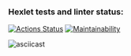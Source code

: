 ### Hexlet tests and linter status:
[![Actions Status](https://github.com/SashaRudskiy/frontend-project-44/actions/workflows/hexlet-check.yml/badge.svg)](https://github.com/SashaRudskiy/frontend-project-44/actions)
[![Maintainability](https://api.codeclimate.com/v1/badges/96bf1f874c13d89f8c61/maintainability)](https://codeclimate.com/github/SashaRudskiy/frontend-project-44/maintainability)

![asciicast](https://asciinema.org/a/KZPoitfN1rHqbTrAB5Fz1DIko)